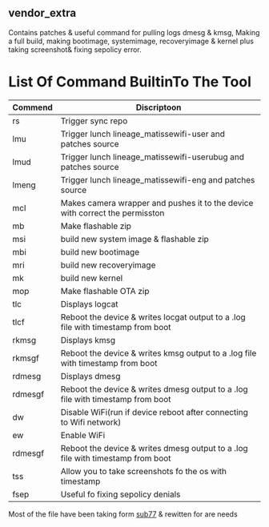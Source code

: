 vendor_extra
----------------

Contains patches &amp; useful command for pulling logs dmesg & kmsg, Making a full build, making bootimage, systemimage, recoveryimage & kernel plus taking screenshot& fixing sepolicy error.

# List Of Command BuiltinTo The Tool 


| Commend |  Discriptoon|
|--|--|
| rs | Trigger sync repo |
| lmu | Trigger lunch lineage_matissewifi-user and patches source |
| lmud | Trigger lunch lineage_matissewifi-userubug and patches source |
| lmeng | Trigger lunch lineage_matissewifi-eng and patches source |
| mcl | Makes camera wrapper and pushes it to the device with correct the  permisston |
| mb | Make flashable zip |
| msi | build new system image & flashable zip |
| mbi | build new bootimage|
| mri | build new recoveryimage|
| mk | build new kernel|
| mop | Make flashable OTA zip|
| tlc | Displays logcat|
| tlcf | Reboot the device & writes locgat output to a .log file with timestamp from boot |
| rkmsg | Displays kmsg|
| rkmsgf | Reboot the device & writes kmsg output to a .log file with timestamp from boot|
| rdmesg | Displays dmesg|
| rdmesgf | Reboot the device & writes dmesg output to a .log file with timestamp from boot |
| dw | Disable WiFi(run if device reboot after connecting to Wifi network)|
| ew | Enable WiFi |
| rdmesgf | Reboot the device & writes dmesg output to a .log file with timestamp from boot |
| tss | Allow you to take screenshots fo the os with timestamp |
| fsep | Useful fo fixing sepolicy denials |
 
Most of the file have been taking form [sub77](https://github.com/sub77/)  & rewitten for are needs
